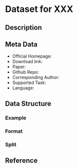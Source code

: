 # Dataset for XXX


## Description

## Meta Data
* Official Homepage:  
* Download link:  
* Paper:  
* Github Repo: 
* Corresponding Author:  
* Supported Task:  
* Language:  



## Data Structure
### Example


### Format
 

### Split
 


## Reference
 
